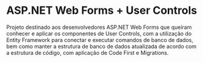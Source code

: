 ﻿# ASP.NET Web Forms + User Controls

Projeto destinado aos desenvolvedores ASP.NET Web Forms que queiram conhecer e aplicar os componentes de User Controls, com a utilização do Entity Framework para conectar e executar comandos de banco de dados, bem como manter a estrutura de banco de dados atualizada de acordo com a estrutura de código, com aplicação de Code First e Migrations.